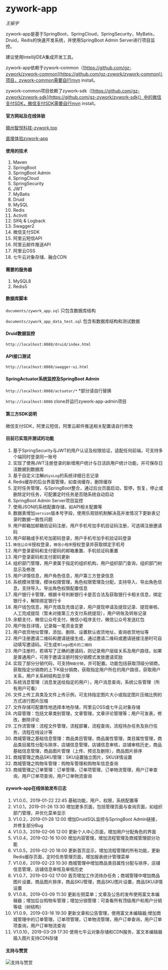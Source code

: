 # zywork-app

*王振宇*

zywork-app是基于SpringBoot，SpringCloud，SpringSecurity，MyBatis，Druid，Redis的快速开发系统，并使用SpringBoot Admin Server进行项目监控。

建议使用IntellijIDEA集成开发工具。

zywork-app依赖于zywork-common（[https://github.com/gz-zywork/zywork-common](https://github.com/gz-zywork/zywork-common)）项目，zywork-common需要自行mvn install。

zywork-common项目依赖了zywork-sdk（[https://github.com/gz-zywork/zywork-sdk](https://github.com/gz-zywork/zywork-sdk)）中的微信支付SDK，微信支付SDK需要自行mvn install。

#### 官方网站及在线体验
[赣州智悦科技-zywork.top](http://zywork.top)

[直接体验zywork-app](http://39.108.116.103:8080)

#### 使用的技术
1. Maven
2. SpringBoot
3. SpringBoot Admin
4. SpringCloud
5. SpringSecurity
6. JWT
7. MyBatis
8. Druid
9. MySQL
10. Redis
11. Activiti
12. Slf4j & Logback
13. Swagger2
14. 微信支付SDK
15. 阿里云短信API
16. 阿里云邮件推送API
17. 阿里云OSS
18. 七牛云对象存储、融合CDN

#### 需要的服务器
1. MySQL8
2. Redis5

#### 数据库脚本
```documents/zywork_app.sql``` 只包含数据库结构 

```documents/zywork_app_data_test.sql``` 包含有数据库结构和测试数据

#### Druid数据监控
```http://localhost:8088/druid/index.html```

#### API接口测试
```http://localhost:8088/swagger-ui.html```

#### SpringActuator系统监控及SpringBoot Admin
```http://localhost:8088/actuator/*``` *部分请自行替换

```http://localhost:8086``` clone并运行zywork-app-admin项目

#### 第三方SDK说明
微信支付SDK，阿里云短信，阿里云邮件推送相关配置请自行修改

#### 目前已实现并测试的功能

1. 基于SpringSecurity与JWT的用户认证及权限验证，适配任何前端，可支持多个端同时登录同一账号
2. 实现了使用JWT注册登录的新增用户统计与日活跃用户统计功能，并可保存日活数据到数据库
3. 基于自定义注解```@SysLog```的系统详细日志记录
4. Redis缓存的后台界面管理，如查询缓存，删除缓存
5. 定时任务管理，与SpringBoot整合，通过后台页面启动，暂停，恢复，停止或删除定时任务，可配置定时任务是否随系统自动启动
6. SpringBoot Admin Server项目监控
7. 使用JSON的系统配置存储，如API相关配置等
8. 数据表增加```version```版本号字段，使用乐观锁机制解决高并发情况下更新表记录时数据一致性问题
9.  用户邮箱加邮箱验证码注册，用户手机号加手机验证码注册，可选填注册邀请码
10. 用户邮箱或手机号加密码登录，用户手机号加手机验证码登录
11. ```微信公众号```授权登录，```微信小程序```授权登录并获取绑定手机号
12. 用户登录密码和支付密码的邮箱重置、手机验证码重置
13. 用户登录密码和支付密码更新
14. 组织部门管理，用户隶属于指定的组织机构，用户组织部门查询，组织部门树显示及修改
15. 用户详情信息，用户角色信息，用户第三方登录信息
16. 系统模块管理，模块权限管理，角色权限管理及分配，支持导入、导出角色信息，支持导入、导出角色权限配置信息
17. 用户银行卡管理，根据卡号判断银行卡是否合法及获取银行卡相关信息，绑定银行卡，解除绑定银行卡
18. 用户钱包信息，用户充值及充值记录，用户提现申请及提现记录、提现审核、人工完成提现（暂未对接第三方支付系统提现），用户转账及转账记录
19. 余额支付，微信公众号支付，微信小程序支付，微信公众号发送红包
20. 用户账目详情，记录每一笔资金变更
21. 用户收货地址管理，添加、删除、设置默认收货地址，查询收货地址等
22. 用户注册邀请二维码和邀请链接生成，通过邀请二维码或邀请链接注册时可自动填写邀请码。可生成```带logo图片的二维码```
23. 用户注册时，若填写了正确的邀请码，则记录用户层级关系及用户路径。如果是普通用户，可用于邀请注册时按分销模式发放邀请奖励
24. 实现了部分分销代码，可支持```N级分销```，并可配置。功能包括获取顶级分销商，获取指定分销商的上下K级分销商，获取指定用户所在的用户路径，获取用户关系，用户关系树结构显示等
25. 系统消息管理（消息发送给指定的用户），用户消息查询，系统公告管理（所有用户可看）
26. 文件上传工具类及文件上传示例，可支持指定图片大小或指定图片压缩比例的方式进行图片压缩
27. 文件存储可配置性地选择本地存储，阿里云OSS或七牛云对象存储
27. 内容管理：包括文章类别管理，文章管理，文章评论管理等；用户可发表，修改，删除评论
28. 工作流管理：流程文件管理，流程部署，流程查询，流程待办任务及执行任务，流程在线设计等
29. 商城管理之基础信息管理：商品类目管理，商品属性管理，类目属性管理，商品类目属性分配与排序，店铺信息管理，店铺信息审核，店铺审核历史，商品基础信息管理，商品图片管理（上传、预览及删除），商品图片排序
30. 商城管理之商品SKU管理：SKU设置独立图片，SKU详情设置
31. 商城管理之购物车管理：购物车管理和购物车信息查询
32. 商城管理之订单管理：订单管理，订单项管理，订单物流管理，用户订单查询，用户订单项查询，用户订单物流查询

#### zywork-app在线体验发布日志
1. V1.0.0，2019-01-22 22:45 基础功能，用户，权限，系统配置等
2. V1.0.1，2019-01-26 13:30 增加更多页面，包括管理页面与查询页面，如组织部门管理，并优化菜单显示
3. V1.0.2，2019-01-28 12:00 增加DruidSQL监控与SpringBoot Admin链接，并修复部分Bug
4. V1.0.3，2019-02-06 12:00 更新个人中心页面，增加用户分配角色的界面
5. V1.0.4，2019-02-16 10:00 增加内容管理，增加流程管理及商城管理部分功能
6. V1.0.5，2019-02-20 18:00 更新首页显示，增加流程管理的所有功能，更新Redis缓存页面，定时任务管理页面，增加报表统计管理菜单
7. V1.0.6，2019-02-23 10:30 商城管理中增加商品类目属性分配与排序，店铺信息管理，店铺信息审核及审核历史
8. V1.0.7，2019-03-02 17:00 首页增加工作流待办任务；商城管理中增加商品图片设置，商品图片排序，商品SKU管理，商品SKU图片设置，商品SKU详情设置
9. V1.0.8，2019-03-09 11:30 更新左侧菜单；文章及公告的发布使用富文本编辑器；增加后台购物车管理；增加分销管理：可查看所有顶级用户和用户分销等级（树结构）
10. V1.0.9，2019-03-16 19:30 更新文章和公告管理，使用富文本编辑器;增加商城管理中的订单管理，订单项管理，订单物流管理，用户订单查询，用户订单项查询，用户订单物流查询
11. V1.0.10，2019-03-29 17:30 使用七牛云对象存储和CDN服务，富文本编辑器插入图片支持CDN存储

#### 支持与赞赏
![支持与赞赏](documents/wxpay.jpg)

